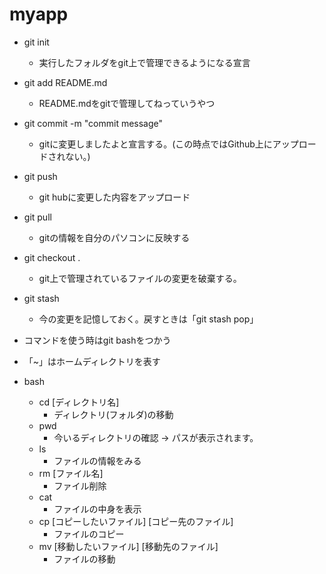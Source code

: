 # myapp

- git init
  - 実行したフォルダをgit上で管理できるようになる宣言

- git add README.md
  - README.mdをgitで管理してねっていうやつ

- git commit -m "commit message"
  - gitに変更しましたよと宣言する。(この時点ではGithub上にアップロードされない。)

- git push
  - git hubに変更した内容をアップロード

- git pull
  - gitの情報を自分のパソコンに反映する

- git checkout .
  - git上で管理されているファイルの変更を破棄する。

- git stash
  - 今の変更を記憶しておく。戻すときは「git stash pop」

- コマンドを使う時はgit bashをつかう
- 「~」はホームディレクトリを表す

- bash
  - cd [ディレクトリ名]
    - ディレクトリ(フォルダ)の移動
  - pwd
    - 今いるディレクトリの確認 -> パスが表示されます。
  - ls
    - ファイルの情報をみる
  - rm [ファイル名]
    - ファイル削除
  - cat 
    - ファイルの中身を表示
  - cp [コピーしたいファイル] [コピー先のファイル]
    - ファイルのコピー
  - mv [移動したいファイル] [移動先のファイル] 
    - ファイルの移動
